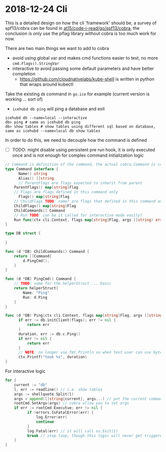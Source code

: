 # 2018-12-24 Cli

This is a detailed design on how the cli 'framework' should be, a survey of spf13/cobra can be found in [at15/code-i-read/go/spf13/cobra](https://github.com/at15/code-i-read/tree/master/go/spf13/cobra),
the conclusion is only use the pflag library without cobra is too much work for now.

There are two main things we want to add to cobra

- avoid using global var and makes cmd functions easier to test, no more `cmd.Flags().StringVar`
- interactive to avoid passing some default parameters and have better completion
  - https://github.com/cloudnativelabs/kube-shell is written in python that wraps around kubectl

Take the existing `db` command in `go.ice` for example (current version is working ... sort of)

- `icehubd db ping` will ping a database and exit

````text
icehubd db --name=local --interactive
db> ping # same as icehubd db ping
db> show tables # show tables using different sql based on database, same as icehubd --name=local db show tables
````

In order to do this, we need to decouple how the command is defined

- [ ] TODO: might disable using persistent pre run hook, it is only executed once and is not enough for complex command initialization logic 

````go
// Command is definition of the command, the actual cobra.Command is constructed based on it
type Command interface {
	  Name() string
	  Alias() []string
	  // ParentFlags are flags expected to inherit from parent
    ParentFlags() map[string]Flag
    // Flags are flags defined in this command only
	  Flags() map[string]Flag 
    // ChildFlags TODO: name? are flags that defined in this command and will be inherit by child commands, though most command like this are not runnable
    ChildFlags() map[string]Flag
    ChildCommands[] Command
    // Run TODO: can be it called for interactive mode easily? 
    Run func(ctx cli.Context, flags map[string]Flag, args []string) error
}

type DB struct {
	
}

func (d *DB) ChildCommands() Command {
	return []Command{
		d.PingCmd(),
	}
}

func (d *DB) PingCmd() Command {
	// TODO: name for the helperStruct ... basic
	return helperStruct{
		Name: "Ping"
		Run: d.Ping
	}
}

func (d *DB) Ping(ctx cli.Context, flags map[string]Flag, args []string) error {
	  if err := db.initClient(flags); err != nil {
	      return err
	  }
	  duration, err := db.c.Ping()
	  if err != nil {
	      return err
	  }
	  // NOTE: no longer use fmt.Println so when test user can use bytes.Buffer as writer
	  ctx.Printf("took %s", duration)
}
````

For interactive logic

````go
for {
	current := "db"
	l, err := readline() // i.e. show tables
	args := shellquote.Split(l)
	args = append([]string{current}, args...) // put the current command as context
	rootCmd.SetArgs(args) // cobra allow you to set args
	if err := rootCmd.Executue; err != nil {
		  if !errors.IsFatalError(err) {
		  	  log.Error(err)
		  	  continue
		  }
		  log.Fatal(err) // it will call os.Exit(1)
		  break // stop loop, though this logic will never get triggered, just to make the Fatal logic explicit
	}
}
````